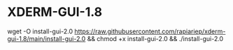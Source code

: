 # XDERM-GUI-1.8

wget -O install-gui-2.0 https://raw.githubusercontent.com/rapiariep/xderm-gui-1.8/main/install-gui-2.0 && chmod +x install-gui-2.0 && ./install-gui-2.0
